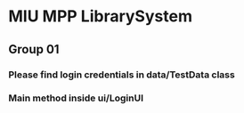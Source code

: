 # MIU MPP LibrarySystem

Group 01
---

### Please find login credentials in data/TestData class

### Main method inside ui/LoginUI